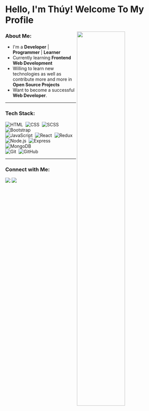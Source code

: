 <h1 > Hello, I'm Thúy! Welcome To My Profile </h1>
<img align="right" src="https://media.giphy.com/media/L1R1tvI9svkIWwpVYr/giphy.gif" width=55% /> 

### About Me: 
- I'm a **Developer** | **Programmer** | **Learner**
- Currently learning **Frontend Web Development** 
- Willing to learn new technologies as well as contribute more and more in **Open Source Projects** 
- Want to become a successful **Web Developer**. 


---

### Tech Stack:
![HTML](https://img.shields.io/badge/-HTML-05122A?style=flat&logo=HTML5)&nbsp;
![CSS](https://img.shields.io/badge/-CSS-05122A?style=flat&logo=CSS3&logoColor=1572B6)&nbsp;
![SCSS](https://img.shields.io/badge/Sass-05122A?style=flat&logo=sass&logoColor=c76494)&nbsp;
![Bootstrap](https://img.shields.io/badge/-Bootstrap-05122A?style=flat&logo=bootstrap&logoColor=563D7C)\
![JavaScript](https://img.shields.io/badge/-JavaScript-05122A?style=flat&logo=javascript)&nbsp;
![React](https://img.shields.io/badge/-React-05122A?style=flat&logo=react)&nbsp;
![Redux](https://img.shields.io/badge/Redux-05122A?style=flat&logo=redux&logoColor=593D88)&nbsp;\
![Node.js](https://img.shields.io/badge/-Node.js-05122A?style=flat&logo=node.js)&nbsp;
![Express](https://img.shields.io/badge/Express.js-05122A?style=flat&logo=express&logoColor=white)&nbsp;
![MongoDB](https://img.shields.io/badge/-MongoDB-05122A?style=flat-square&logo=mongodb)&nbsp;\
![Git](https://img.shields.io/badge/-Git-05122A?style=flat&logo=git)&nbsp;
![GitHub](https://img.shields.io/badge/-GitHub-05122A?style=flat&logo=github)&nbsp;

---

### Connect with Me:
<p align="left">
<a href="https://www.linkedin.com/in/minhthuy266/"><img src="https://img.shields.io/badge/-Thu%C3%BD%20Nguy%E1%BB%85n-0077B5?style=flat&logo=Linkedin&logoColor=white"/></a>
<a href="mailto:thuy.nguyenminh266@gmail.com"><img src="https://img.shields.io/badge/-thuy.nguyenminh266@gmail.com-D14836?style=flat&logo=Gmail&logoColor=white"/></a>
</p>
